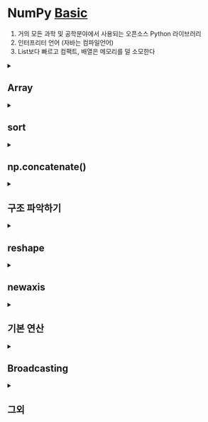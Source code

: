 # NumPy [Basic](https://numpy.org/devdocs/user/absolute_beginners.html)
1. 거의 모든 과학 및 공학분야에서 사용되는 오픈소스 Python 라이브러리
2. 인터프리터 언어 (자바는 컴파일언어)
3. List보다 빠르고 컴팩트, 배열은 메모리를 덜 소모한다

<details>
<summary> <h2>Array </summary>
<div markdown="1">

1. `ndarray` = `N-dimensioanl Array`  

 ![이미지](https://numpy.org/devdocs/_images/threefundamental.png)  
### 배열 만드는 법
1.  `np.array(object, dtype=None)`
2.  `np.zeros(shape, dtype=float)`
3.  `np.full(shape, fill_value, dtype=None)`
4.  `np.ones(hape, dtype=None)`
5.  `np.empty(shape, dtype=float)` --> _영역을 잡아서 제공하기 때문에 `zeros`와 `ones`보다는 속도가 빠름_
6.  `np.arange([start,] stop[, step,], dtype=None)`
7.  `np.linspace(start,stop,num=50,endpoint=True,retstep=False,dtype=None,axis=0)`
    > start 부터  stop 까지 균등하게 num 등분하기 
</div>
</details>
<details>
<summary> <h2> sort </summary>
<div markdown="1">

### np.sort(a, axis = -1)
```python
>> a = np.array([[1,4],[3,1]])
>> np.sort(a)                # sort along the last axis
array([[1, 4],
       [1, 3]])
>> np.sort(a, axis=None)     # sort the flattened array
array([1, 1, 3, 4])
>> np.sort(a, axis=0)        # sort along the first axis
array([[1, 1],
       [3, 4]])
```

🧐추가로 
```python
>> dtype = [('name', 'S10'), ('height', float), ('age', int)]
>> values = [('Arthur', 1.8, 41), ('Lancelot', 1.9, 38),
          ('Galahad', 1.7, 38)]
>> a = np.array(values, dtype=dtype)       # create a structured array
>> np.sort(a, order='height')                        
array([('Galahad', 1.7, 38), ('Arthur', 1.8, 41),
       ('Lancelot', 1.8999999999999999, 38)],
      dtype=[('name', '|S10'), ('height', '<f8'), ('age', '<i4')])

>> np.sort(a, order=['age', 'height'])               
array([('Galahad', 1.7, 38), ('Lancelot', 1.8999999999999999, 38),
       ('Arthur', 1.8, 41)],
      dtype=[('name', '|S10'), ('height', '<f8'), ('age', '<i4')])
```
### np.argsort(a, axis = -1)
1차원 배열
```python
>> x = np.array([3, 1, 2])
>> np.argsort(x)
array([1, 2, 0])
```
2차원 배열
```python
>> x = np.array([[0, 3], [2, 2]])
>> x
array([[0, 3],
       [2, 2]])

>> ind = np.argsort(x, axis=0)  # sorts along first axis (down)
>> ind
array([[0, 1],
       [1, 0]])
>> np.take_along_axis(x, ind, axis=0)  # same as np.sort(x, axis=0)
array([[0, 2],
       [2, 3]])

>> ind = np.argsort(x, axis=1)  # sorts along last axis (across)
>> ind
array([[0, 1],
       [0, 1]])
>> np.take_along_axis(x, ind, axis=1)  # same as np.sort(x, axis=1)
array([[0, 3],
       [2, 2]])
```
</div>
</details>

<details>
<summary> <h2> np.concatenate() </summary>
<div markdown="1">

```python
>> a = np.array([1, 2, 3, 4])
>> b = np.array([5, 6, 7, 8])

>> np.concatenate((a, b))
array([1, 2, 3, 4, 5, 6, 7, 8])
```
```python
>> x = np.array([[1, 2], [3, 4]])
>> y = np.array([[5, 6]])

>> np.concatenate((x, y), axis=0)
array([[1, 2],
       [3, 4],
       [5, 6]])
```
⁉ 3차원
```python
>> a = np.array([[[1,2,3,4]]])
>> b = np.array([[[5,6,7,8]]])

>> np.concatenate((a,b),axis=0)
array([[[1, 2, 3, 4]],

       [[5, 6, 7, 8]]])

>> np.concatenate((a,b),axis=1)
array([[[1, 2, 3, 4],
        [5, 6, 7, 8]]])
```
</div>
</details>
<details>
<summary> <h2> 구조 파악하기  </summary>
<div markdown="1">

`a.ndim` : 배열의 차원   
`a.shape` : 배열의 모양
`a.size` :  배열에 있는 데이터 크기 
```python
>> a = np.array([[[1,2,3,4]]])
>> b = np.array([[[5,6,7,8]]])

#메서드 체이닝
print(np.concatenate((a,b),axis=0).size) # 8 
print(np.concatenate((a,b),axis=0).shape) # (2,1,4)
print(np.concatenate((a,b),axis=0).ndim) # 3
```
</div>
</details>
<details>
<summary> <h2> reshape  </summary>
<div markdown="1">

```python
>> a = np.arange(6)
>> a
array([0, 1, 2, 3, 4, 5])

>> a.reshape(3,2)
array([[0, 1],
       [2, 3],
       [4, 5]])

>> np.reshape(a,(2,3))
array([[0, 1, 2],
       [3, 4, 5]])
```
</div>
</details>
<details>
<summary> <h2> newaxis</summary>
<div markdown="1">

- 축 추가하기(=차원 늘리기)
```python
>> a = np.array([1,2,3,4,5,6])
>> a.shape
(6,)

>> a2 = a[np.newaxis,:]
>> print(a2) 
[[1 2 3 4 5 6]]
>> print(a2.shape)
(1, 6)

>> a3 = a[:,np.newaxis]
>> print(a3)
[[1]
 [2]
 [3]
 [4]
 [5]
 [6]] 
 >> print(a3.shape)
 (6, 1)
 ```
 </div>
 </details>
<details>
<summary> <h2> 기본 연산</summary>
<div markdown="1">

<p align='center'>
<img src="https://numpy.org/devdocs/_images/np_data_plus_ones.png" width="60%" /><br>
더하기 연산<br>
<img src="https://numpy.org/devdocs/_images/np_sub_mult_divide.png" width="60%" /><br>   
빼기 연산 / 곱하기 연산 / 나누기 연산 
</p>

### sum
```python
>> x = np.array([[1, 1], [2, 2]])
>> b.sum(axis=0)
array([3, 3])

>> b.sum(axis=1)
array([2, 4])
```

[기본 연산 더 알아보기☝](https://numpy.org/devdocs/user/quickstart.html#quickstart-basic-operations)
 </div>
 </details>
 <details>
<summary> <h2> Broadcasting </summary>
<div markdown="1">

- 두 개의 서로 다른 크기의 배열 간에 연산을 수행하려는 경우 
```python
>> data = np.array([1.0, 2.0])
>> data * 1.6
array([1.6, 3.2])
```
<!-- ![이미지](https://numpy.org/devdocs/_images/np_multiply_broadcasting.png) -->
<img src="https://numpy.org/devdocs/_images/np_multiply_broadcasting.png" width="60%"  />  

#### broadcast 충족 조건
1. they are equal(서로 같거나), or
2. one of them is 1(둘 중 하나가 1일 때 ).
[broadcast 자세히 알아보기🔎](https://numpy.org/devdocs/user/basics.broadcasting.html#basics-broadcasting)
</div>
 </details>
 <details>
<summary> <h2> 그외 </summary>
<div markdown="1">

### 난수 생성
```python
>> rng = np.random.default_rng(1) # 괄화 안에  seed 값 ( 머신러닝  random_state 값)
>> rng.random(3)
array([0.51182162, 0.9504637 , 0.14415961])

>> rng.integers(5,size=(2,4),endpoint=True) # endpoint : 5 를 포함시킬것인지 말것인지
array([[5, 3, 4, 1],
       [2, 4, 0, 1]], dtype=int64)
```
### unique
```python
>> a = np.array([11, 11, 12, 13, 14, 15, 16, 17, 12, 13, 11, 14, 18, 19, 20])

>> print(np.unique(a, return_index=True))
(array([11, 12, 13, 14, 15, 16, 17, 18, 19, 20]), array([ 0,  2,  3,  4,  5,  6,  7, 12, 13, 14], dtype=int64))

>> print(np.unique(a, return_index=False, return_inverse=True))
(array([11, 12, 13, 14, 15, 16, 17, 18, 19, 20]), array([0, 0, 1, 2, 3, 4, 5, 6, 1, 2, 0, 3, 7, 8, 9], dtype=int64))

>> print(np.unique(a, return_index=False, return_inverse=False,return_counts=True))
(array([11, 12, 13, 14, 15, 16, 17, 18, 19, 20]), array([3, 2, 2, 2, 1, 1, 1, 1, 1, 1], dtype=int64))
```
### transpose & T
```python
>> data = np.arange(6).reshape((2,3))
>> data.transpose()
array([[0, 3],
       [1, 4],
       [2, 5]])
>> data.T
array([[0, 3],
       [1, 4],
       [2, 5]])
```
### filp
```python
>> arr = np.array([1,2,3,4,9,6,7,8])
>> np.flip(arr)
array([8, 7, 6, 9, 4, 3, 2, 1])

>> arr_2d = np.array([[1, 2, 3, 4], [5, 6, 7, 8], [9, 10, 11, 12]])
>> print(arr_2d)
array([[ 1,  2,  3,  4],
       [ 5,  6,  7,  8],
       [ 9, 10, 11, 12]])

>> print(np.flip(arr_2d))
[[12 11 10  9]
 [ 8  7  6  5]
 [ 4  3  2  1]] 

>> print(np.flip(arr_2d,axis=0))
[[ 9 10 11 12]
 [ 5  6  7  8]
 [ 1  2  3  4]] 

>> print(np.flip(arr_2d,axis=1))
[[ 4  3  2  1]
 [ 8  7  6  5]
 [12 11 10  9]]
```
### flatten & ravel
1. ravel은 복사본을 생성하지 않아 메모리 측면에서 효율적
2. copy는 깊은 복사, ravel 은 얕은 복사
```python
>> x = np.array([[1 , 2, 3, 4], [5, 6, 7, 8], [9, 10, 11, 12]])
>> print(x)
[[ 1  2  3  4]
 [ 5  6  7  8]
 [ 9 10 11 12]] 

>> print(x.flatten()) # x.reshape((1,-1))[0]과 동일한 결과. reshape는 차원을 고려해야 함
[ 1  2  3  4  5  6  7  8  9 10 11 12]
```
### Docstring 접근
1. `.속성명?` or  `x.속성명??`
2. *shift* + *tab* 으로 보는 게 더 편하다
```python
def double(a):
    '''
    여기에 함수 설명 쓰기 
    double(arr) 
    '''
    return a*2
```
```python
>> double?
Signature: double(a)
Docstring:
여기에 함수 설명 쓰기 
double(arr) 
File:      c:\users\user\appdata\local\temp\ipykernel_5372\2325553044.py
Type:      function

>> double?? # 소스 코드 같이 보여줌 
Signature: double(a)
Source:   
def double(a):
    '''
    여기에 함수 설명 쓰기 
    double(arr) 
    '''
    return a*2
File:      c:\users\user\appdata\local\temp\ipykernel_5372\2325553044.py
Type:      function
```
</div>
</details>
